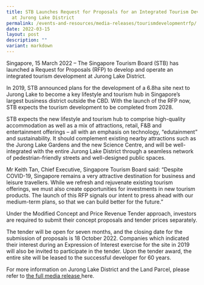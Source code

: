 ```yaml
---
title: STB Launches Request for Proposals for an Integrated Tourism Development
  at Jurong Lake District
permalink: /events-and-resources/media-releases/tourismdevelopmentrfp/
date: 2022-03-15
layout: post
description: ""
variant: markdown
---
```

Singapore, 15 March 2022 – The Singapore Tourism Board (STB) has launched a Request for Proposals (RFP) to develop and operate an integrated tourism development at Jurong Lake District.

In 2019, STB announced plans for the development of a 6.8ha site next to Jurong Lake to become a key lifestyle and tourism hub in Singapore’s largest business district outside the CBD. With the launch of the RFP now, STB expects the tourism development to be completed from 2028.

STB expects the new lifestyle and tourism hub to comprise high-quality accommodation as well as a mix of attractions, retail, F&B and entertainment offerings – all with an emphasis on technology, “edutainment” and sustainability. It should complement existing nearby attractions such as the Jurong Lake Gardens and the new Science Centre, and will be well-integrated with the entire Jurong Lake District through a seamless network of pedestrian-friendly streets and well-designed public spaces.

Mr Keith Tan, Chief Executive, Singapore Tourism Board said: “Despite COVID-19, Singapore remains a very attractive destination for business and leisure travellers. While we refresh and rejuvenate existing tourism offerings, we must also create opportunities for investments in new tourism products. The launch of this RFP signals our intent to press ahead with our medium-term plans, so that we can build better for the future.”

Under the Modified Concept and Price Revenue Tender approach, investors are required to submit their concept proposals and tender prices separately.

The tender will be open for seven months, and the closing date for the submission of proposals is 18 October 2022. Companies which indicated their interest during an Expression of Interest exercise for the site in 2019 will also be invited to participate in the tender. Upon the tender award, the entire site will be leased to the successful developer for 60 years.

For more information on Jurong Lake District and the Land Parcel, please refer to [the full media release ](https://www.stb.gov.sg/about-stb/media-publications/media-centre/stb-launches-request-for-proposals-for-an-integrated-tourism-development-at-jurong-lake-district)here.